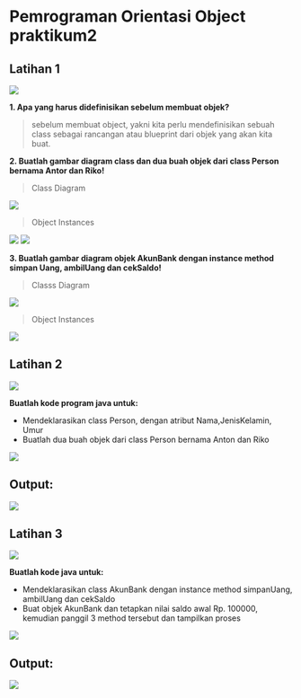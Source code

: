 # Pemrograman Orientasi Object praktikum2

## Latihan 1
![](screenshot/soal1.png)

**1. Apa yang harus didefinisikan sebelum membuat objek?**

  > sebelum membuat object, yakni kita perlu mendefinisikan sebuah class sebagai rancangan atau blueprint dari objek yang akan kita buat.

**2. Buatlah gambar diagram class dan dua buah objek dari class Person bernama Antor dan Riko!**

  > Class Diagram

  ![](screenshot/person.png)

  > Object Instances

  ![](screenshot/antor.png)
  ![](screenshot/riko.png)

**3. Buatlah gambar diagram objek AkunBank dengan instance method simpan Uang, ambilUang dan cekSaldo!**
  > Classs Diagram

  ![](screenshot/akunbank.png)

  > Object Instances

  ![](screenshot/akunbankpengguna.png)

## Latihan 2
![](screenshot/soal2.png)

**Buatlah kode program java untuk:**

- Mendeklarasikan class Person, dengan atribut Nama,JenisKelamin, Umur
- Buatlah dua buah objek dari class Person bernama Anton dan Riko

![](screenshot/codeperson.png)

## Output:
![](screenshot/outputperson.png)

## Latihan 3
![](screenshot/soal3.png)

**Buatlah kode java untuk:**

- Mendeklarasikan class AkunBank dengan instance method simpanUang, ambilUang dan cekSaldo
- Buat objek AkunBank dan tetapkan nilai saldo awal Rp. 100000, kemudian panggil 3 method tersebut dan tampilkan proses

![](screenshot/codeakunbank.png)

## Output:

![](screenshot/outputakunbank.png)
